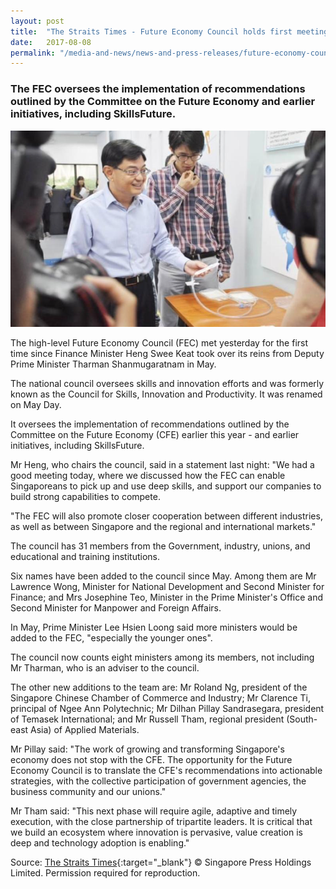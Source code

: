 ```yaml
---
layout: post
title:  "The Straits Times - Future Economy Council holds first meeting with Heng as chair "
date:   2017-08-08
permalink: "/media-and-news/news-and-press-releases/future-economy-council-holds-first-meeting-with-heng-as-chair"
---
```


### **The FEC oversees the implementation of recommendations outlined by the Committee on the Future Economy and earlier initiatives, including SkillsFuture.**

![The Straits Times - Future Economy Council holds first meeting with Heng as chair](/images/future-economy-council-holds-first-meeting-with-heng-as-chair.png)

The high-level Future Economy Council (FEC) met yesterday for the first time since Finance Minister Heng Swee Keat took over its reins from Deputy Prime Minister Tharman Shanmugaratnam in May.

The national council oversees skills and innovation efforts and was formerly known as the Council for Skills, Innovation and Productivity. It was renamed on May Day.

It oversees the implementation of recommendations outlined by the Committee on the Future Economy (CFE) earlier this year - and earlier initiatives, including SkillsFuture.

Mr Heng, who chairs the council, said in a statement last night: "We had a good meeting today, where we discussed how the FEC can enable Singaporeans to pick up and use deep skills, and support our companies to build strong capabilities to compete.

"The FEC will also promote closer cooperation between different industries, as well as between Singapore and the regional and international markets."

The council has 31 members from the Government, industry, unions, and educational and training institutions.

Six names have been added to the council since May. Among them are Mr Lawrence Wong, Minister for National Development and Second Minister for Finance; and Mrs Josephine Teo, Minister in the Prime Minister's Office and Second Minister for Manpower and Foreign Affairs.

In May, Prime Minister Lee Hsien Loong said more ministers would be added to the FEC, "especially the younger ones".

The council now counts eight ministers among its members, not including Mr Tharman, who is an adviser to the council.

The other new additions to the team are: Mr Roland Ng, president of the Singapore Chinese Chamber of Commerce and Industry; Mr Clarence Ti, principal of Ngee Ann Polytechnic; Mr Dilhan Pillay Sandrasegara, president of Temasek International; and Mr Russell Tham, regional president (South-east Asia) of Applied Materials.

Mr Pillay said: "The work of growing and transforming Singapore's economy does not stop with the CFE. The opportunity for the Future Economy Council is to translate the CFE's recommendations into actionable strategies, with the collective participation of government agencies, the business community and our unions."

Mr Tham said: "This next phase will require agile, adaptive and timely execution, with the close partnership of tripartite leaders. It is critical that we build an ecosystem where innovation is pervasive, value creation is deep and technology adoption is enabling."

Source: [The Straits Times](https://www.straitstimes.com/business/future-economy-council-holds-first-meeting-with-heng-as-chair){:target="_blank"} © Singapore Press Holdings Limited. Permission required for reproduction.

